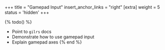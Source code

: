 +++
title = "Gamepad Input"
insert_anchor_links = "right"
[extra]
weight = 5
status = 'hidden'
+++

{% todo() %}

* Point to `gilrs` docs
* Demonstrate how to use gamepad input
* Explain gamepad axes
{% end %}
